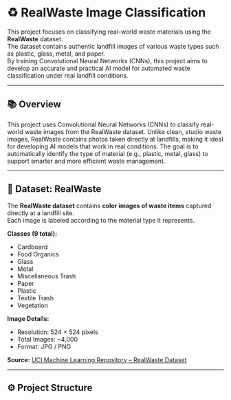 # ♻️ RealWaste Image Classification

This project focuses on classifying real-world waste materials using the **RealWaste** dataset.  
The dataset contains authentic landfill images of various waste types such as plastic, glass, metal, and paper.  
By training Convolutional Neural Networks (CNNs), this project aims to develop an accurate and practical AI model for automated waste classification under real landfill conditions.

---

## 📚 Overview

This project uses Convolutional Neural Networks (CNNs) to classify real-world waste images from the RealWaste dataset.
Unlike clean, studio waste images, RealWaste contains photos taken directly at landfills, making it ideal for developing AI models that work in real conditions.
The goal is to automatically identify the type of material (e.g., plastic, metal, glass) to support smarter and more efficient waste management.

---

## 🧠 Dataset: RealWaste

The **RealWaste dataset** contains **color images of waste items** captured directly at a landfill site.  
Each image is labeled according to the material type it represents.

**Classes (9 total):**
- Cardboard  
- Food Organics  
- Glass  
- Metal  
- Miscellaneous Trash  
- Paper  
- Plastic  
- Textile Trash  
- Vegetation  

**Image Details:**
- Resolution: 524 × 524 pixels  
- Total Images: ~4,000  
- Format: JPG / PNG  

**Source:** [UCI Machine Learning Repository – RealWaste Dataset](https://archive.ics.uci.edu/dataset/965/realwaste)

---

## ⚙️ Project Structure

